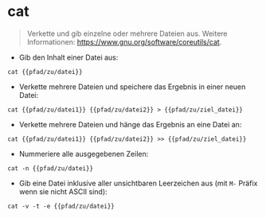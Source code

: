 # cat

> Verkette und gib einzelne oder mehrere Dateien aus.
> Weitere Informationen: <https://www.gnu.org/software/coreutils/cat>.

- Gib den Inhalt einer Datei aus:

`cat {{pfad/zu/datei}}`

- Verkette mehrere Dateien und speichere das Ergebnis in einer neuen Datei:

`cat {{pfad/zu/datei1}} {{pfad/zu/datei2}} > {{pfad/zu/ziel_datei}}`

- Verkette mehrere Dateien und hänge das Ergebnis an eine Datei an:

`cat {{pfad/zu/datei1}} {{pfad/zu/datei2}} >> {{pfad/zu/ziel_datei}}`

- Nummeriere alle ausgegebenen Zeilen:

`cat -n {{pfad/zu/datei}}`

- Gib eine Datei inklusive aller unsichtbaren Leerzeichen aus (mit `M-` Präfix wenn sie nicht ASCII sind):

`cat -v -t -e {{pfad/zu/datei}}`
